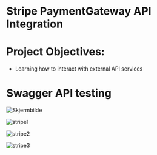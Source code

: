 # Stripe PaymentGateway API Integration 

# Project Objectives:
 - Learning how to interact with external API services

# Swagger API testing 

![Skjermbilde](https://github.com/kahano/StripePayment_Integration_WebAPI/assets/48335933/20939365-23fd-4153-8117-0dafb09dab8c) 

![stripe1](https://github.com/kahano/StripePayment_Integration_WebAPI/assets/48335933/365becf1-beb7-4d4b-9e6c-2788a452f466)

![stripe2](https://github.com/kahano/StripePayment_Integration_WebAPI/assets/48335933/aa88e1f3-0d1f-4f9f-a78d-10be39cc1501) 

![stripe3](https://github.com/kahano/StripePayment_Integration_WebAPI/assets/48335933/a2292478-e9ee-48ad-9ac2-b409ff3d12c8)




